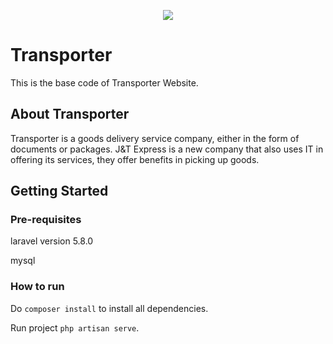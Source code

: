 <p align="center"><img src="http://s3.amazonaws.com/gt7sp-prod/decal/16/28/76/4827877505209762816_1.png"></p>


# Transporter

This is the base code of Transporter Website.


## About Transporter

Transporter is a goods delivery service company, either in the form of documents or packages. J&T Express is a new company that also uses IT in offering its services, they offer benefits in picking up goods.


## Getting Started

### Pre-requisites
laravel version 5.8.0

mysql


### How to run
Do `composer install` to install all dependencies.

Run project `php artisan serve`.